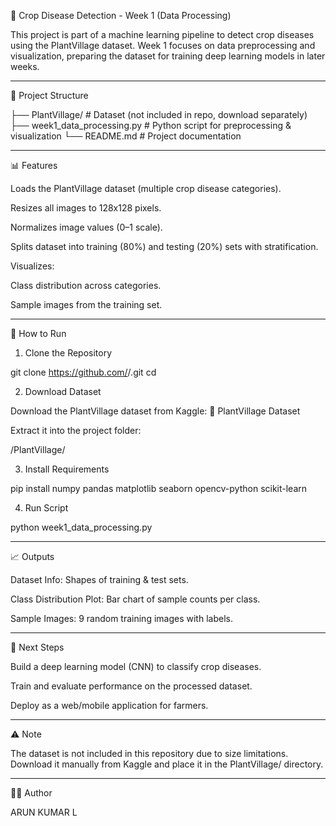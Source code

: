 🌱 Crop Disease Detection - Week 1 (Data Processing)

This project is part of a machine learning pipeline to detect crop diseases using the PlantVillage dataset.
Week 1 focuses on data preprocessing and visualization, preparing the dataset for training deep learning models in later weeks.


---

📂 Project Structure

├── PlantVillage/              # Dataset (not included in repo, download separately)
├── week1_data_processing.py   # Python script for preprocessing & visualization
└── README.md                  # Project documentation


---

📊 Features

Loads the PlantVillage dataset (multiple crop disease categories).

Resizes all images to 128x128 pixels.

Normalizes image values (0–1 scale).

Splits dataset into training (80%) and testing (20%) sets with stratification.

Visualizes:

Class distribution across categories.

Sample images from the training set.




---

🚀 How to Run

1. Clone the Repository

git clone https://github.com/<your-username>/<your-repo>.git
cd <your-repo>

2. Download Dataset

Download the PlantVillage dataset from Kaggle:
🔗 PlantVillage Dataset

Extract it into the project folder:


<project-folder>/PlantVillage/

3. Install Requirements

pip install numpy pandas matplotlib seaborn opencv-python scikit-learn

4. Run Script

python week1_data_processing.py


---

📈 Outputs

Dataset Info: Shapes of training & test sets.

Class Distribution Plot: Bar chart of sample counts per class.

Sample Images: 9 random training images with labels.



---

🔮 Next Steps

Build a deep learning model (CNN) to classify crop diseases.

Train and evaluate performance on the processed dataset.

Deploy as a web/mobile application for farmers.



---

⚠️ Note

The dataset is not included in this repository due to size limitations.
Download it manually from Kaggle and place it in the PlantVillage/ directory.


---

👨‍💻 Author

ARUN KUMAR L
